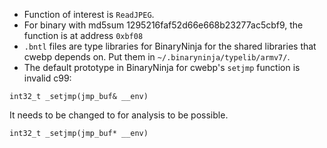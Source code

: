 - Function of interest is `ReadJPEG`. 
- For binary with md5sum 1295216faf52d66e668b23277ac5cbf9, the function is at address `0xbf08`
- `.bntl` files are type libraries for BinaryNinja for the shared libraries that cwebp depends on. Put them 
in `~/.binaryninja/typelib/armv7/`.
- The default prototype in BinaryNinja for cwebp's `setjmp` function is invalid c99:
```
int32_t _setjmp(jmp_buf& __env)
```
It needs to be changed to for analysis to be possible.
```
int32_t _setjmp(jmp_buf* __env)
```
